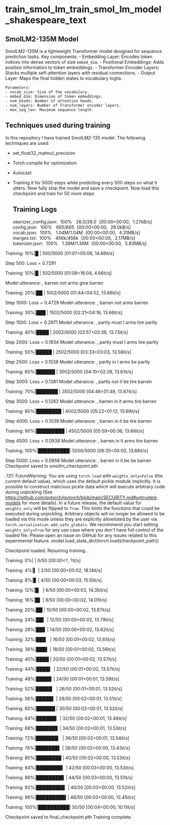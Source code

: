 # train_smol_lm_train_smol_lm_model_shakespeare_text

## SmolLM2-135M Model

SmolLM2-135M is a lightweight Transformer model designed for sequence prediction tasks. 
    Key components:
    - Embedding Layer: Encodes token indices into dense vectors of size `embed_dim`.
    - Positional Embeddings: Adds position information to token embeddings.
    - Transformer Encoder Layers: Stacks multiple self-attention layers with residual connections.
    - Output Layer: Maps the final hidden states to vocabulary logits.

    Parameters:
    - vocab_size: Size of the vocabulary.
    - embed_dim: Dimension of token embeddings.
    - num_heads: Number of attention heads.
    - num_layers: Number of Transformer encoder layers.
    - max_seq_len: Maximum sequence length.

## Techniques used during training
In  this repository I have trained SmolLM2-135 model. The following techniques are used:

* set_float32_matmul_precision
*  Torch.compile for optimization
* Autocast
* Training it for 5000 steps while predicting every 500 steps on what it utters. Now fully stop the model and save a checkpoint. Now load this checkpoint and train for 50 more steps

  ## Training Logs

  okenizer_config.json: 100%
 26.0/26.0 [00:00<00:00, 1.27kB/s]
config.json: 100%
 665/665 [00:00<00:00, 28.0kB/s]
vocab.json: 100%
 1.04M/1.04M [00:00<00:00, 4.31MB/s]
merges.txt: 100%
 456k/456k [00:00<00:00, 2.17MB/s]
tokenizer.json: 100%
 1.36M/1.36M [00:00<00:00, 5.83MB/s]

Training:  10%|█         | 500/5000 [01:07<05:06, 14.68it/s]

Step 500: Loss = 0.7291

Training:  10%|█         | 502/5000 [01:08<16:04,  4.66it/s]

Model utterance: , barren not
 arms give barren

Training:  20%|██        | 1002/5000 [01:44<04:52, 13.66it/s]

Step 1000: Loss = 0.4729
Model utterance: , barren not
 arms
 barren

Training:  30%|███       | 1502/5000 [02:21<04:16, 13.66it/s]

Step 1500: Loss = 0.2971
Model utterance: , partly must I arms tire partly

Training:  40%|████      | 2002/5000 [02:57<03:38, 13.73it/s]

Step 2000: Loss = 0.1934
Model utterance: , partly must I arms tire partly

Training:  50%|█████     | 2502/5000 [03:33<03:03, 13.58it/s]

Step 2500: Loss = 0.1538
Model utterance: , partly in I arms be partly

Training:  60%|██████    | 3002/5000 [04:10<02:26, 13.61it/s]

Step 3000: Loss = 0.1381
Model utterance: , partly not it be tire barren

Training:  70%|███████   | 3502/5000 [04:46<01:49, 13.67it/s]

Step 3500: Loss = 0.1283
Model utterance: , barren in it arms tire barren

Training:  80%|████████  | 4002/5000 [05:22<01:12, 13.69it/s]

Step 4000: Loss = 0.1039
Model utterance: , barren in it be tire barren

Training:  90%|█████████ | 4502/5000 [05:59<00:36, 13.66it/s]

Step 4500: Loss = 0.0938
Model utterance: , barren in it arms tire barren

Training: 100%|██████████| 5000/5000 [06:35<00:00, 13.68it/s]

Step 5000: Loss = 0.0958
Model utterance: , barren in it be be barren
Checkpoint saved to smollm_checkpoint.pth

<ipython-input-3-215c27e8c476>:121: FutureWarning: You are using `torch.load` with `weights_only=False` (the current default value), which uses the default pickle module implicitly. It is possible to construct malicious pickle data which will execute arbitrary code during unpickling (See https://github.com/pytorch/pytorch/blob/main/SECURITY.md#untrusted-models for more details). In a future release, the default value for `weights_only` will be flipped to `True`. This limits the functions that could be executed during unpickling. Arbitrary objects will no longer be allowed to be loaded via this mode unless they are explicitly allowlisted by the user via `torch.serialization.add_safe_globals`. We recommend you start setting `weights_only=True` for any use case where you don't have full control of the loaded file. Please open an issue on GitHub for any issues related to this experimental feature.
  model.load_state_dict(torch.load(checkpoint_path))

Checkpoint loaded. Resuming training...


Training:   0%|          | 0/50 [00:00<?, ?it/s]

Training:   4%|▍         | 2/50 [00:00<00:02, 18.14it/s]

Training:   8%|▊         | 4/50 [00:00<00:03, 15.10it/s]

Training:  12%|█▏        | 6/50 [00:00<00:03, 14.35it/s]

Training:  16%|█▌        | 8/50 [00:00<00:02, 14.01it/s]

Training:  20%|██        | 10/50 [00:00<00:02, 13.87it/s]

Training:  24%|██▍       | 12/50 [00:00<00:02, 13.79it/s]

Training:  28%|██▊       | 14/50 [00:00<00:02, 13.62it/s]

Training:  32%|███▏      | 16/50 [00:01<00:02, 13.61it/s]

Training:  36%|███▌      | 18/50 [00:01<00:02, 13.56it/s]

Training:  40%|████      | 20/50 [00:01<00:02, 13.57it/s]

Training:  44%|████▍     | 22/50 [00:01<00:02, 13.57it/s]

Training:  48%|████▊     | 24/50 [00:01<00:01, 13.59it/s]

Training:  52%|█████▏    | 26/50 [00:01<00:01, 13.52it/s]

Training:  56%|█████▌    | 28/50 [00:02<00:01, 13.51it/s]

Training:  60%|██████    | 30/50 [00:02<00:01, 13.52it/s]

Training:  64%|██████▍   | 32/50 [00:02<00:01, 13.48it/s]

Training:  68%|██████▊   | 34/50 [00:02<00:01, 13.53it/s]

Training:  72%|███████▏  | 36/50 [00:02<00:01, 13.54it/s]

Training:  76%|███████▌  | 38/50 [00:02<00:00, 13.43it/s]

Training:  80%|████████  | 40/50 [00:02<00:00, 13.53it/s]

Training:  84%|████████▍ | 42/50 [00:03<00:00, 13.53it/s]

Training:  88%|████████▊ | 44/50 [00:03<00:00, 13.51it/s]

Training:  92%|█████████▏| 46/50 [00:03<00:00, 13.52it/s]

Training:  96%|█████████▌| 48/50 [00:03<00:00, 13.45it/s]

Training: 100%|██████████| 50/50 [00:04<00:00, 10.11it/s]

Checkpoint saved to final_checkpoint.pth
Training complete.


  

  


